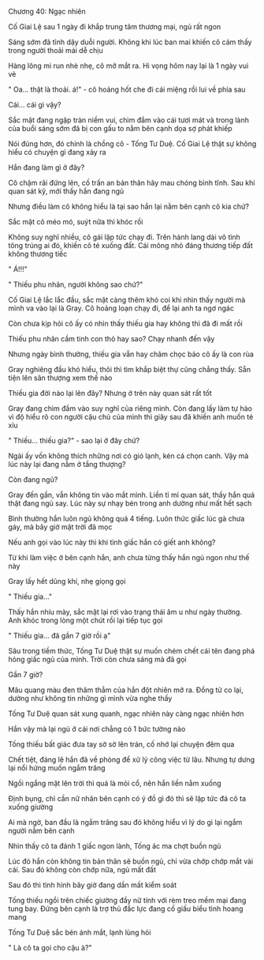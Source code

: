 




Chương 40: Ngạc nhiên


Cố Giai Lệ sau 1 ngày đi khắp trung tâm thương mại, ngủ rất ngon

Sáng sớm đã tỉnh dậy duỗi người. Không khi lúc ban mai khiến cô cảm thấy trong người thoải mái dễ chịu

Hàng lông mi run nhè nhẹ, cô mở mắt ra. Hi vọng hôm nay lại là 1 ngày vui vẻ

" Oa... thật là thoải. á!" - cô hoảng hốt che đi cái miệng rồi lui về phía sau

Cái... cái gì vậy?

Sắc mặt đang ngập tràn niềm vui, chìm đắm vào cái tươi mát và trong lành của buổi sáng sớm đã bị con gấu to nằm bên cạnh dọa sợ phát khiếp

Nói đúng hơn, đó chính là chồng cô - Tống Tư Duệ. Cố Giai Lệ thật sự không hiểu có chuyện gì đang xảy ra

Hắn đang làm gì ở đây?

Cô chậm rãi đứng lên, cố trấn an bản thân hãy mau chóng bình tĩnh. Sau khi quan sát kỹ, mới thấy hắn đang ngủ

Nhưng điều làm cô không hiểu là tại sao hắn lại nằm bên cạnh cô kia chứ?



Sắc mặt cô méo mó, suýt nữa thì khóc rồi

Không suy nghĩ nhiều, cô gái lập tức chạy đi. Trên hành lang dài vô tình tông trúng ai đó, khiến cô té xuống đất. Cái mông nhỏ đáng thương tiếp đất không thương tiếc

" Á!!!"

" Thiếu phu nhân, người không sao chứ?"

Cố Giai Lệ lắc lắc đầu, sắc mặt càng thêm khó coi khi nhìn thấy người mà mình va vào lại là Gray. Cô hoảng loạn chạy đi, để lại anh ta ngơ ngác

Còn chưa kịp hỏi cô ấy có nhìn thấy thiếu gia hay không thì đã đi mất rồi

Thiếu phu nhân cầm tinh con thỏ hay sao? Chạy nhanh đến vậy

Nhưng ngày bình thường, thiếu gia vẫn hay châm chọc bảo cô ấy là con rùa



Gray nghiêng đầu khó hiểu, thôi thì tìm khắp biệt thự cũng chẳng thấy. Sẵn tiện lên sân thượng xem thế nào

Thiếu gia đời nào lại lên đây? Nhưng ở trên này quan sát rất tốt

Gray đang chìm đắm vào suy nghĩ của riêng mình. Còn đang lấy làm tự hào vì độ hiểu rõ con người cậu chủ của mình thì giây sau đã khiến anh muốn té xỉu

" Thiếu... thiếu gia?" - sao lại ở đây chứ?

Ngài ấy vốn không thích những nơi có gió lạnh, kén cá chọn canh. Vậy mà lúc này lại đang nằm ở tầng thượng?

Còn đang ngủ?



Gray đến gần, vẫn không tin vào mắt mình. Liền tỉ mỉ quan sát, thấy hắn quả thật đang ngủ say. Lúc này sự nhạy bén trong anh dường như mất hết sạch

Bình thường hắn luôn ngủ không quá 4 tiếng. Luôn thức giấc lúc gà chưa gáy, mà bây giờ mặt trời đã mọc

Nếu anh gọi vào lúc này thì khi tỉnh giấc hắn có giết anh không?

Từ khi làm việc ở bên cạnh hắn, anh chưa từng thấy hắn ngủ ngon như thế này

Gray lấy hết dũng khí, nhẹ giọng gọi

" Thiếu gia..."

Thấy hắn nhíu mày, sắc mặt lại rơi vào trạng thái âm u như ngày thường. Anh khóc trong lòng một chút rồi lại tiếp tục gọi

" Thiếu gia... đã gần 7 giờ rồi ạ"

Sâu trong tiềm thức, Tống Tư Duệ thật sự muốn chém chết cái tên đang phá hỏng giấc ngủ của mình. Trời còn chưa sáng mà đã gọi

Gần 7 giờ?

Mâu quang màu đen thăm thẳm của hắn đột nhiên mở ra. Đồng tử co lại, dường như không tin những gì mình vừa nghe thấy

Tống Tư Duệ quan sát xung quanh, ngạc nhiên này càng ngạc nhiên hơn

Hắn vậy mà lại ngủ ở cái nơi chẳng có 1 bức tường nào

Tống thiếu bất giác đưa tay sờ sờ lên trán, cố nhớ lại chuyện đêm qua

Chết tiệt, đáng lẽ hắn đã về phòng để xử lý công việc từ lâu. Nhưng tự dưng lại nổi hứng muốn ngắm trăng

Ngồi ngẩng mặt lên trời thì quá là mỏi cổ, nên hắn liền nằm xuống

Định bụng, chỉ cần nữ nhân bên cạnh có ý đồ gì đó thì sẽ lập tức đá cô ta xuống giường

Ai mà ngờ, ban đầu là ngắm trăng sau đó không hiểu vì lý do gì lại ngắm người nằm bên cạnh

Nhìn thấy cô ta đánh 1 giấc ngon lành, Tống ác ma chợt buồn ngủ

Lúc đó hắn còn không tin bản thân sẽ buồn ngủ, chỉ vừa chớp chớp mắt vài cái. Sau đó không còn chớp nữa, ngủ mất đất

Sau đó thì tình hình bây giờ đang dần mất kiểm soát

Tống thiếu ngồi trên chiếc giường đầy nữ tính với rèm treo mềm mại đang tung bay. Đứng bên cạnh là trợ thủ đắc lực đang cố giấu biểu tình hoang mang

Tống Tư Duệ sắc bén ánh mắt, lạnh lùng hỏi

" Là cô ta gọi cho cậu à?"





